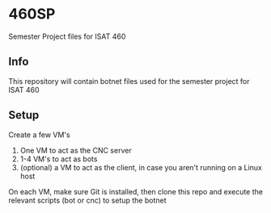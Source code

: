 # 460SP
Semester Project files for ISAT 460

## Info
This repository will contain botnet files used for the semester project for
ISAT 460

## Setup
Create a few VM's

1) One VM to act as the CNC server
2) 1-4 VM's to act as bots
3) (optional) a VM to act as the client, in case you aren't running on 
a Linux host

On each VM, make sure Git is installed, then clone this repo and execute the
relevant scripts (bot or cnc) to setup the botnet
